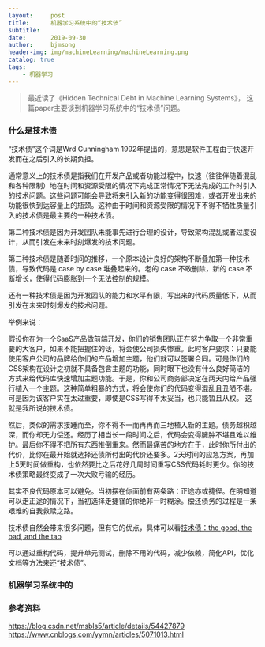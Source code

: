 ```yaml
---
layout:     post
title:      机器学习系统中的“技术债”
subtitle:   
date:       2019-09-30
author:     bjmsong
header-img: img/machineLearning/machineLearning.png
catalog: true
tags:
    - 机器学习
---
```

>最近读了《Hidden Technical Debt in Machine Learning Systems》， 这篇paper主要谈到机器学习系统中的“技术债”问题。


### 什么是技术债
“技术债”这个词是Wrd Cunningham 1992年提出的，意思是软件工程由于快速开发而在之后引入的长期负担。

通常意义上的技术债是指我们在开发产品或者功能过程中，快速（往往伴随着混乱和各种限制）地在时间和资源受限的情况下完成正常情况下无法完成的工作时引入的技术问题。这些问题可能会导致将来引入新的功能变得很困难，或者开发出来的功能很快到达容量上的瓶颈。这种由于时间和资源受限的情况下不得不牺牲质量引入的技术债是最主要的一种技术债。

第二种技术债是因为开发团队未能事先进行合理的设计，导致架构混乱或者过度设计，从而引发在未来时刻爆发的技术问题。

第三种技术债是随着时间的推移，一个原本设计良好的架构不断叠加第一种技术债，导致代码是 case by case 堆叠起来的。老的 case 不敢删除，新的 case 不断增长，使得代码膨胀到一个无法控制的规模。

还有一种技术债是因为开发团队的能力和水平有限，写出来的代码质量低下，从而引发在未来时刻爆发的技术问题。

举例来说：

假设你在为一个SaaS产品做前端开发，你们的销售团队正在努力争取一个非常重要的大客户，如果不能把握住的话，将会使公司损失惨重。此时客户要求：只要能使用客户公司的品牌给你们的产品增加主题，他们就可以签署合同。可是你们的CSS架构在设计之初就不具备包含主题的功能，同时眼下也没有什么良好简洁的方式来给代码库快速增加主题功能。于是，你和公司商务部决定在两天内给产品强行植入一个主题。这种简单粗暴的方式，将会使你们的代码变得混乱且丑陋不堪。可是因为该客户实在太过重要，即使是CSS写得不太妥当，也只能暂且从权。 这就是我所说的技术债。

然后，类似的需求接踵而至，你不得不一而再再而三地植入新的主题。债务越积越深，而你却无力偿还。经历了相当长一段时间之后，代码会变得臃肿不堪且难以维护。最后你不得不把所有东西推倒重来。然而最痛苦的地方在于，此时你所付出的代价，比你在最开始就选择还债所付出的代价还要多。2天时间的应急方案，再加上5天时间做重构，也依然要比之后花好几周时间重写CSS代码耗时更少。你的技术债策略最终变成了一次大败亏输的经历。

其实不良代码原本可以避免。当初摆在你面前有两条路：正途亦或捷径。在明知道可以走正途的情况下，当初选择走捷径的你绝非一时糊涂。偿还债务的过程是一条艰难的自我救赎之路。

技术债自然会带来很多问题，但有它的优点，具体可以看[技术债：the good, the bad, and the tao](https://zhuanlan.zhihu.com/p/23765415)

可以通过重构代码，提升单元测试，删除不用的代码，减少依赖，简化API，优化文档等方法来还“技术债”。

### 机器学习系统中的


### 参考资料
https://blog.csdn.net/msbls5/article/details/54427879
https://www.cnblogs.com/yymn/articles/5071013.html

